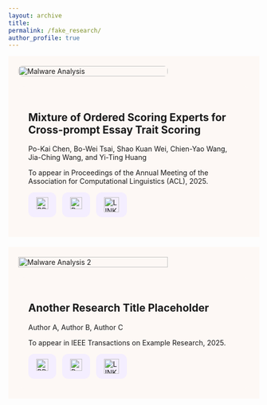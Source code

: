 ```yaml
---
layout: archive
title: 
permalink: /fake_research/
author_profile: true
---
```


<!-- 第一個區塊 -->
<div style="display: flex; align-items: flex-start; gap: 20px; flex-wrap: wrap; background:#FDF8F5; padding: 20px; margin-bottom: 20px;">
  <div style="width: 40%; min-width: 300px; display: flex; align-items: center; justify-content: center;">
    <img id="thumbnail1" src="/images/Malware_Analysis.png"
         alt="Malware Analysis"
         style="width: 100%; height: 100%; cursor: pointer; max-width: 100%; border-radius: 8px;">
  </div>
  <div style="flex: 1; min-width: 250px; background:#FDF8F5; padding: 20px; border-radius: 12px;">
    <h2 style="font-weight: bold;">
      Mixture of Ordered Scoring Experts for Cross-prompt Essay Trait Scoring
    </h2>
    <p>Po-Kai Chen, Bo-Wei Tsai, Shao Kuan Wei, Chien-Yao Wang, Jia-Ching Wang, and Yi-Ting Huang</p>
    <p>To appear in Proceedings of the Annual Meeting of the Association for Computational Linguistics (ACL), 2025.</p>
    <div style="display: flex; gap: 12px; margin-top: 10px;">
      <!-- PDF 按鈕 -->
      <a href="https://example.com/your-paper.pdf" target="_blank"
         style="display: inline-block; background: #f4eeff; padding: 10px 16px; border-radius: 12px;">
        <img src="https://cdn-icons-png.flaticon.com/512/337/337946.png" alt="PDF" width="24">
      </a>
      <!-- Dataset 按鈕 -->
      <a href="https://example.com/your-dataset" target="_blank"
         style="display: inline-block; background: #f4eeff; padding: 10px 16px; border-radius: 12px;">
        <img src="https://cdn-icons-png.flaticon.com/512/4228/4228783.png" alt="Dataset" width="24">
      </a>
      <!-- Website 按鈕 -->
      <a href="https://example.com/project-site" target="_blank"
         style="display: inline-block; background: #f4eeff; padding: 10px 16px; border-radius: 12px;">
        <img width="30" height="30" src="https://img.icons8.com/external-wanicon-lineal-color-wanicon/30/external-link-user-interface-wanicon-lineal-color-wanicon.png" alt="LINK"/>
      </a>
    </div>
  </div>
</div>

<!-- 第二個區塊 -->
<div style="display: flex; align-items: flex-start; gap: 20px; flex-wrap: wrap; background:#FDF8F5; padding: 20px;">
  <div style="width: 25%; min-width: 300px;">
    <img id="thumbnail2" src="/images/Malware_Analysis.png"
         alt="Malware Analysis 2"
         style="width: 100%; height: auto; cursor: pointer;">
  </div>
  <div style="flex: 1; min-width: 250px; background:#FDF8F5; padding: 20px; border-radius: 12px;">
    <h2 style="font-weight: bold;">
      Another Research Title Placeholder
    </h2>
    <p>Author A, Author B, Author C</p>
    <p>To appear in IEEE Transactions on Example Research, 2025.</p>
    <div style="display: flex; gap: 12px; margin-top: 10px;">
      <!-- PDF 按鈕 -->
      <a href="https://example.com/your-paper.pdf" target="_blank"
         style="display: inline-block; background: #f4eeff; padding: 10px 16px; border-radius: 12px;">
        <img src="https://cdn-icons-png.flaticon.com/512/337/337946.png" alt="PDF" width="24">
      </a>
      <!-- Dataset 按鈕 -->
      <a href="https://example.com/your-dataset" target="_blank"
         style="display: inline-block; background: #f4eeff; padding: 10px 16px; border-radius: 12px;">
        <img src="https://cdn-icons-png.flaticon.com/512/4228/4228783.png" alt="Dataset" width="24">
      </a>
      <!-- Website 按鈕 -->
      <a href="https://example.com/project-site" target="_blank"
         style="display: inline-block; background: #f4eeff; padding: 10px 16px; border-radius: 12px;">
        <img width="30" height="30" src="https://img.icons8.com/external-wanicon-lineal-color-wanicon/30/external-link-user-interface-wanicon-lineal-color-wanicon.png" alt="LINK"/>
      </a>
    </div>
  </div>
</div>

<div id="modal1"
     style="display: none; position: fixed; top: 0; left: 0; width: 100vw; height: 100vh;
            background-color: white; z-index: 9999; justify-content: center; align-items: center;">
  <!-- 關閉按鈕 -->
  <span id="modalClose1"
        style="position: absolute; top: 20px; right: 30px; font-size: 36px; color: black; cursor: pointer;">&times;</span>
  <!-- 放大圖片 -->
  <img id="modalImage1" style="max-width: 90%; max-height: 90%; border-radius: 10px;">
</div>


<script>
  const modal1 = document.getElementById("modal1");
  const modalImg1 = document.getElementById("modalImage1");
  const thumbnail1 = document.getElementById("thumbnail1");
  const closeBtn1 = document.getElementById("modalClose1");

  // 點擊縮圖 → 顯示 modal
  thumbnail1.onclick = function () {
    modalImg1.src = this.src;
    modal1.style.display = "flex";
  };

  // 點擊 × → 關閉
  closeBtn1.onclick = function () {
    modal1.style.display = "none";
  };

  // 點 modal 背景區 → 關閉（只限點在背景，而非圖片）
  modal1.onclick = function (e) {
    if (e.target === modal1) {
      modal1.style.display = "none";
    }
  };
</script>
